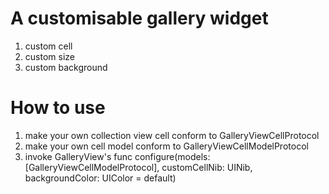 # A customisable gallery widget

1. custom cell
2. custom size
3. custom background

# How to use
1. make your own collection view cell conform to GalleryViewCellProtocol
2. make your own cell model conform to GalleryViewCellModelProtocol
3. invoke GalleryView's func configure(models: [GalleryViewCellModelProtocol], customCellNib: UINib, backgroundColor: UIColor = default)

